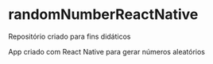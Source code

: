 # randomNumberReactNative

Repositório criado para fins didáticos

App criado com React Native para gerar números aleatórios
